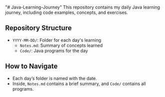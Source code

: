 "# Java-Learning-Journey" 
This repository contains my daily Java learning journey, including code examples, concepts, and exercises.

## Repository Structure
- `YYYY-MM-DD/`: Folder for each day's learning
  - `Notes.md`: Summary of concepts learned
  - `Code/`: Java programs for the day

## How to Navigate
- Each day’s folder is named with the date.
- Inside, `Notes.md` contains a brief summary, and `Code/` contains all programs.


